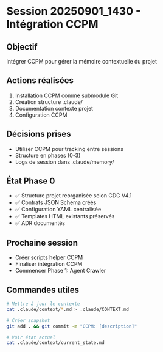 # Session 20250901_1430 - Intégration CCPM

## Objectif
Intégrer CCPM pour gérer la mémoire contextuelle du projet

## Actions réalisées
1. Installation CCPM comme submodule Git
2. Création structure .claude/
3. Documentation contexte projet
4. Configuration CCPM

## Décisions prises
- Utiliser CCPM pour tracking entre sessions
- Structure en phases (0-3)
- Logs de session dans .claude/memory/

## État Phase 0
- ✅ Structure projet reorganisée selon CDC V4.1
- ✅ Contrats JSON Schema créés
- ✅ Configuration YAML centralisée
- ✅ Templates HTML existants préservés
- ✅ ADR documentés

## Prochaine session
- Créer scripts helper CCPM
- Finaliser intégration CCPM
- Commencer Phase 1: Agent Crawler

## Commandes utiles
```bash
# Mettre à jour le contexte
cat .claude/context/*.md > .claude/CONTEXT.md

# Créer snapshot
git add . && git commit -m "CCPM: [description]"

# Voir état actuel
cat .claude/context/current_state.md
```